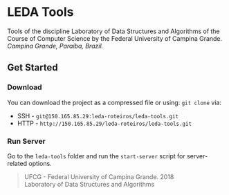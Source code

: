 # LEDA Tools

Tools of the discipline Laboratory of Data Structures and Algorithms of the Course of Computer Science by the Federal University of Campina Grande. *Campina Grande, Paraíba, Brazil.*

## Get Started
### Download
You can download the project as a compressed file or using: `git clone` via:
 - SSH - `git@150.165.85.29:leda-roteiros/leda-tools.git`
 - HTTP - `http://150.165.85.29/leda-roteiros/leda-tools.git`

### Run Server
  Go to the `leda-tools` folder and run the `start-server` script for server-related options.
 
> UFCG - Federal University of Campina Grande. 2018  
> Laboratory of Data Structures and Algorithms